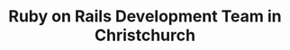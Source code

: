 ---
title: Ruby on Rails Development Team in Christchurch
permalink: /landings/locations/christchurch/developer/ruby-on-rails
technology: Ruby on Rails
location: Christchurch
---
